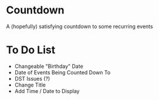 # Countdown
A (hopefully) satisfying countdown to some recurring events

# To Do List
- Changeable "Birthday" Date
- Date of Events Being Counted Down To
- DST Issues (?)
- Change Title
- Add Time / Date to Display
